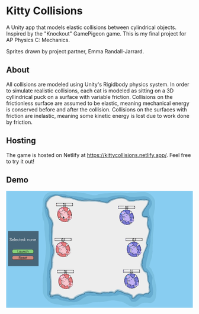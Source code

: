# Kitty Collisions
 A Unity app that models elastic collisions between cylindrical objects. Inspired by the "Knockout" GamePigeon game. This is my final project for AP Physics C: Mechanics.

Sprites drawn by project partner, Emma Randall-Jarrard.

## About
All collisions are modeled using Unity's Rigidbody physics system. In order to simulate realistic collisions, each cat is modeled as sitting on a 3D cyllindrical puck on a surface with variable friction. Collisions on the frictionless surface are assumed to be elastic, meaning mechanical energy is conserved before and after the collision. Collisions on the surfaces with friction are inelastic, meaning some kinetic energy is lost due to work done by friction.

## Hosting
The game is hosted on Netlify at https://kittycollisions.netlify.app/. Feel free to try it out!

 ## Demo
 ![demo gif](./demo/kittydemo.gif)
